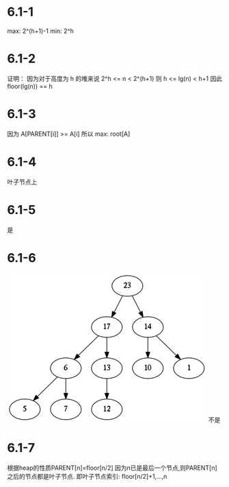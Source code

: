 6.1-1
=====
max: 2^(h+1)-1 min: 2^h

6.1-2
=====
证明：
因为对于高度为 h 的堆来说 2^h <= n < 2^(h+1)  则 h <= lg(n) < h+1
因此 floor(lg(n)) == h

6.1-3
=====
因为 A[PARENT[i]] >= A[i]
所以  max: root[A]

6.1-4
=====
叶子节点上

6.1-5
=====
是

6.1-6
=====
![6.1-6.png](6.1-6.png)
不是

6.1-7
=====
根据heap的性质PARENT[n]=floor[n/2]
因为n已是最后一个节点,则PARENT[n]之后的节点都是叶子节点.
即叶子节点索引: floor[n/2]+1,...,n
